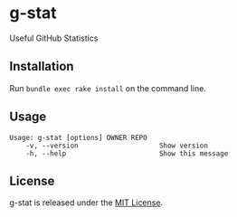 # g-stat

Useful GitHub Statistics

## Installation

Run `bundle exec rake install` on the command line.

## Usage

```
Usage: g-stat [options] OWNER REPO
    -v, --version                    Show version
    -h, --help                       Show this message
```

## License

g-stat is released under the [MIT License](LICENSE).
